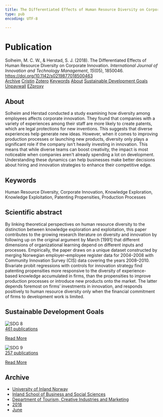 ```yaml
---
title: The Differentiated Effects of Human Resource Diversity on Corporate Innovation
type: pub
encoding: UTF-8

---
```

<h1>Publication</h1>
<article id="csl-bib-container-IGTXW4WX" class="csl-bib-container">
  <div class="csl-bib-body"> <div class="csl-entry">Solheim, M. C. W., &#38; Herstad, S. J. (2018). The Differentiated Effects of Human Resource Diversity on Corporate Innovation. <i>International Journal of Innovation and Technology Management</i>, <i>15</i>(05), 1850046. <a href="https://doi.org/10.1142/s0219877018500463">https://doi.org/10.1142/s0219877018500463</a></div> </div>
  <div class="csl-bib-buttons">
    <a href="#taxonomy-article-IGTXW4WX" alt="archive" class="csl-bib-button">Archive</a>
    <a href="https://app.cristin.no/results/show.jsf?id=1593603" alt="Cristin" class="csl-bib-button">Cristin</a>
    <a href="http://zotero.org/groups/5881554/items/IGTXW4WX" alt="Zotero" class="csl-bib-button">Zotero</a>
    <a href="#keywords-article-IGTXW4WX" alt="keywords" class="csl-bib-button">Keywords</a>
    <a href="#about-article-IGTXW4WX" alt="about_pub" class="csl-bib-button">About</a>
    <a href="#sdg-article-IGTXW4WX" alt="sdg" class="csl-bib-button">Sustainable Development Goals</a>
    <a href="https://doi.org/10.1142/s0219877018500463" alt="Unpaywall" class="csl-bib-button">Unpaywall</a>
    <a href="https://doi.org/10.1142/s0219877018500463" alt="EZproxy" class="csl-bib-button">EZproxy</a>
  </div>
  <div id="csl-bib-meta-container-IGTXW4WX"></div>
</article>
<div id="csl-bib-meta-IGTXW4WX" class="csl-bib-meta">
  <article id="about-article-IGTXW4WX" class="about_pub-article">
    <h1>About</h1>
    Solheim and Herstad conducted a study examining how diversity among employees affects corporate innovation. They found that companies with a variety of experiences among their staff are more likely to create patents, which are legal protections for new inventions. This suggests that diverse experiences help generate new ideas. However, when it comes to improving production processes or launching new products, diversity only plays a significant role if the company isn't heavily investing in innovation. This means that while diverse teams can boost creativity, the impact is most noticeable when companies aren't already spending a lot on development. Understanding these dynamics can help businesses make better decisions about hiring and innovation strategies to enhance their competitive edge.
  </article>
  <article id="keywords-article-IGTXW4WX" class="keywords-article">
    <h1>Keywords</h1>
    Human Resource Diversity, Corporate Innovation, Knowledge Exploration, Knowledge Exploitation, Patenting Propensities, Production Processes
  </article>
  <article id="abstract-article-IGTXW4WX" class="abstract-article">
    <h1>Scientific abstract</h1>
    By linking theoretical perspectives on human resource diversity to the distinction between knowledge exploration and exploitation, this paper contributes to the growing research literature on diversity and innovation by following up on the original argument by March [1991] that different dimensions of organizational learning depend on different inputs and processes. Empirically, the paper draws on a unique dataset constructed by merging Norwegian employer–employee register data for 2004–2008 with Community Innovation Survey (CIS) data covering the years 2008–2010. Bivariate probit regressions with controls for innovation strategy find patenting propensities more responsive to the diversity of experience-based knowledge accumulated in firms, than the propensities to improve production processes or introduce new products onto the market. The latter depends foremost on firms’ investments in innovation, and responds positively to human resource diversity only when the financial commitment of firms to development work is limited.
  </article>
  <article id="sdg-article-IGTXW4WX" class="sdg-article">
    <h1>Sustainable Development Goals</h1>
    <div class="sdg-container"><div id="sdg8" class="sdg">
        <img src="{{< params subfolder >}}images/sdg/sdg08_en.png" class="image" alt="SDG 8">
        <div class="sdg-overlay">
          <a href="/en/archive/?key=?sdg=8#archive" class="sdg-publication-count"><span>461</span> publications</a>
          <p><a href="https://sdgs.un.org/goals/goal8" class="sdg-read-more">Read More</a></p>
        </div>
      </div> <div id="sdg9" class="sdg">
        <img src="{{< params subfolder >}}images/sdg/sdg09_en.png" class="image" alt="SDG 9">
        <div class="sdg-overlay">
          <a href="/en/archive/?key=?sdg=9#archive" class="sdg-publication-count"><span>257</span> publications</a>
          <p><a href="https://sdgs.un.org/goals/goal9" class="sdg-read-more">Read More</a></p>
        </div>
      </div></div>
  </article>
  <article id="taxonomy-article-IGTXW4WX" class="taxonomy-article">
    <h1>Archive</h1>
    <ul>
      <li>
        <a href="/en/archive/?key=3DCRN523">University of Inland Norway</a>
      </li>
      <li>
        <a href="/en/archive/?key=DU8Q9LN9">Inland School of Business and Social Sciences</a>
      </li>
      <li>
        <a href="/en/archive/?key=HTIZLGPZ">Department of Tourism, Creative Industries and Marketing</a>
      </li>
      <li>
        <a href="/en/archive/?key=E7U487S5">2018</a>
      </li>
      <li>
        <a href="/en/archive/?key=LFUWFU3P">June</a>
      </li>
    </ul>
  </article>
</div>
